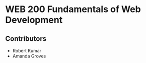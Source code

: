 <h1>WEB 200 Fundamentals of Web Development</h1>
<h2>Contributors</h2>
<ul>
  <li>Robert Kumar</li>
  <li>Amanda Groves</li>
</ul>

